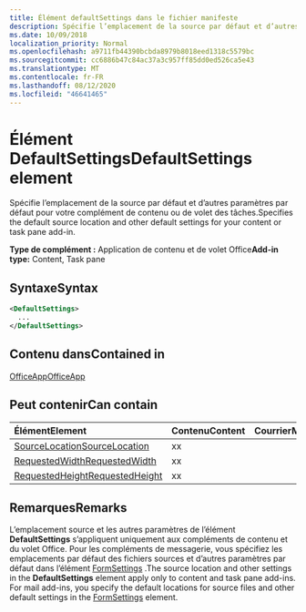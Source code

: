```yaml
---
title: Élément defaultSettings dans le fichier manifeste
description: Spécifie l’emplacement de la source par défaut et d’autres paramètres par défaut pour votre complément de contenu ou de volet des tâches.
ms.date: 10/09/2018
localization_priority: Normal
ms.openlocfilehash: a9711fb44390bcbda8979b8018eed1318c5579bc
ms.sourcegitcommit: cc6886b47c84ac37a3c957ff85dd0ed526ca5e43
ms.translationtype: MT
ms.contentlocale: fr-FR
ms.lasthandoff: 08/12/2020
ms.locfileid: "46641465"
---
```

# <a name="defaultsettings-element"></a><span data-ttu-id="02a43-103">Élément DefaultSettings</span><span class="sxs-lookup"><span data-stu-id="02a43-103">DefaultSettings element</span></span>

<span data-ttu-id="02a43-104">Spécifie l’emplacement de la source par défaut et d’autres paramètres par défaut pour votre complément de contenu ou de volet des tâches.</span><span class="sxs-lookup"><span data-stu-id="02a43-104">Specifies the default source location and other default settings for your content or task pane add-in.</span></span>

<span data-ttu-id="02a43-105">**Type de complément :** Application de contenu et de volet Office</span><span class="sxs-lookup"><span data-stu-id="02a43-105">**Add-in type:** Content, Task pane</span></span>

## <a name="syntax"></a><span data-ttu-id="02a43-106">Syntaxe</span><span class="sxs-lookup"><span data-stu-id="02a43-106">Syntax</span></span>

```XML
<DefaultSettings>
  ...
</DefaultSettings>
```

## <a name="contained-in"></a><span data-ttu-id="02a43-107">Contenu dans</span><span class="sxs-lookup"><span data-stu-id="02a43-107">Contained in</span></span>

[<span data-ttu-id="02a43-108">OfficeApp</span><span class="sxs-lookup"><span data-stu-id="02a43-108">OfficeApp</span></span>](officeapp.md)

## <a name="can-contain"></a><span data-ttu-id="02a43-109">Peut contenir</span><span class="sxs-lookup"><span data-stu-id="02a43-109">Can contain</span></span>

|<span data-ttu-id="02a43-110">Élément</span><span class="sxs-lookup"><span data-stu-id="02a43-110">Element</span></span>|<span data-ttu-id="02a43-111">Contenu</span><span class="sxs-lookup"><span data-stu-id="02a43-111">Content</span></span>|<span data-ttu-id="02a43-112">Courrier</span><span class="sxs-lookup"><span data-stu-id="02a43-112">Mail</span></span>|<span data-ttu-id="02a43-113">TaskPane</span><span class="sxs-lookup"><span data-stu-id="02a43-113">TaskPane</span></span>|
|:-----|:-----|:-----|:-----|
|[<span data-ttu-id="02a43-114">SourceLocation</span><span class="sxs-lookup"><span data-stu-id="02a43-114">SourceLocation</span></span>](sourcelocation.md)|<span data-ttu-id="02a43-115">x</span><span class="sxs-lookup"><span data-stu-id="02a43-115">x</span></span>||<span data-ttu-id="02a43-116">x</span><span class="sxs-lookup"><span data-stu-id="02a43-116">x</span></span>|
|[<span data-ttu-id="02a43-117">RequestedWidth</span><span class="sxs-lookup"><span data-stu-id="02a43-117">RequestedWidth</span></span>](requestedwidth.md)|<span data-ttu-id="02a43-118">x</span><span class="sxs-lookup"><span data-stu-id="02a43-118">x</span></span>|||
|[<span data-ttu-id="02a43-119">RequestedHeight</span><span class="sxs-lookup"><span data-stu-id="02a43-119">RequestedHeight</span></span>](requestedheight.md)|<span data-ttu-id="02a43-120">x</span><span class="sxs-lookup"><span data-stu-id="02a43-120">x</span></span>|||

## <a name="remarks"></a><span data-ttu-id="02a43-121">Remarques</span><span class="sxs-lookup"><span data-stu-id="02a43-121">Remarks</span></span>

<span data-ttu-id="02a43-122">L’emplacement source et les autres paramètres de l’élément **DefaultSettings** s’appliquent uniquement aux compléments de contenu et du volet Office. Pour les compléments de messagerie, vous spécifiez les emplacements par défaut des fichiers sources et d’autres paramètres par défaut dans l’élément [FormSettings](formsettings.md) .</span><span class="sxs-lookup"><span data-stu-id="02a43-122">The source location and other settings in the **DefaultSettings** element apply only to content and task pane add-ins. For mail add-ins, you specify the default locations for source files and other default settings in the [FormSettings](formsettings.md) element.</span></span>

